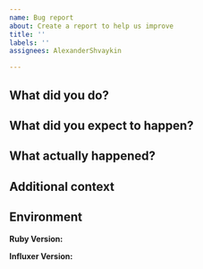 ```yaml
---
name: Bug report
about: Create a report to help us improve
title: ''
labels: ''
assignees: AlexanderShvaykin

---
```


## What did you do?

## What did you expect to happen?

## What actually happened?

## Additional context

## Environment

**Ruby Version:**

**Influxer Version:**
